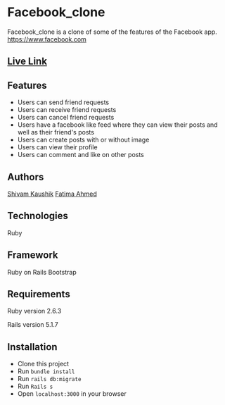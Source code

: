 # Facebook_clone

Facebook_clone is a clone of some of the features of the Facebook app.
https://www.facebook.com
## [Live Link](https://morning-falls-89247.herokuapp.com)

## Features

- Users can send friend requests
- Users can receive friend requests
- Users can cancel friend requests
- Users have a facebook like feed where they can view their posts and well as their friend's posts
- Users can create posts with or without image
- Users can view their profile
- Users can comment and like on other posts

## Authors

[Shivam Kaushik](shivamkaushikofficial@gmail.com)
[Fatima Ahmed](fatima.ahmed.muhsin@gmail.com)

## Technologies

Ruby

## Framework

Ruby on Rails
Bootstrap

## Requirements

Ruby version 2.6.3

Rails version 5.1.7

## Installation

- Clone this project
- Run `bundle install`
- Run `rails db:migrate`
- Run `Rails s`
- Open `localhost:3000` in your browser

